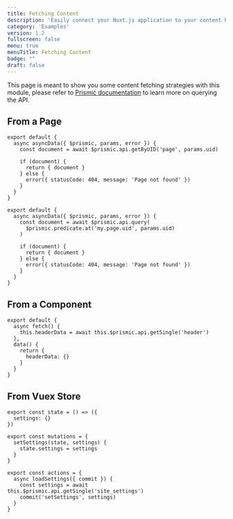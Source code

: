 ```yaml
---
title: Fetching Content
description: 'Easily connect your Nuxt.js application to your content hosted on Prismic'
category: 'Examples'
version: 1.2
fullscreen: false
menu: true
menuTitle: Fetching Content
badge: ""
draft: false
---
```


This page is meant to show you some content fetching strategies with this module, please refer to [Prismic documentation](https://prismic.io/docs/technologies/query-content-from-cms-nuxtjs) to learn more on querying the API.

## From a Page

<d-code-group>
  <d-code-block label="Quick Query Helper" active>

```javascript[pages/_uid.vue]
export default {
  async asyncData({ $prismic, params, error }) {
    const document = await $prismic.api.getByUID('page', params.uid)

    if (document) {
      return { document }
    } else {
      error({ statusCode: 404, message: 'Page not found' })
    }
  }
}
```

  </d-code-block>
  <d-code-block label="Predicates">

```javascript[pages/_uid.vue]
export default {
  async asyncData({ $prismic, params, error }) {
    const document = await $prismic.api.query(
      $prismic.predicate.at('my.page.uid', params.uid)
    )

    if (document) {
      return { document }
    } else {
      error({ statusCode: 404, message: 'Page not found' })
    }
  }
}
```

  </d-code-block>
</d-code-group>

## From a Component

```javascript[components/AppHeader.vue]
export default {
  async fetch() {
    this.headerData = await this.$prismic.api.getSingle('header')
  },
  data() {
    return {
      headerData: {}
    }
  }
}
```

## From Vuex Store

```javascript[store/index.js]
export const state = () => ({
  settings: {}
})

export const mutations = {
  setSettings(state, settings) {
    state.settings = settings
  }
}

export const actions = {
  async loadSettings({ commit }) {
    const settings = await this.$prismic.api.getSingle('site_settings')
    commit('setSettings', settings)
  }
}
```
